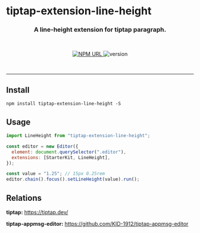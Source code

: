 # tiptap-extension-line-height

<h3 align="center">
    A line-height extension for tiptap paragraph.
</h3>

<br/>

<p align="center">
  <a href="https://www.npmjs.com/package/tiptap-extension-line-height">
    <img
     alt="NPM URL"
     src="https://img.shields.io/badge/npm-tiptapExtensionLineHeight?logo=npm">
  </a>
  <img
     alt="version"
     src="https://img.shields.io/badge/version-1.0.0-blue">
</p>

<br>

---

## Install

```shell
npm install tiptap-extension-line-height -S
```

## Usage

```js
import LineHeight from "tiptap-extension-line-height";

const editor = new Editor({
  element: document.querySelector(".editor"),
  extensions: [StarterKit, LineHeight],
});

const value = "1.25"; // 15px 0.25rem
editor.chain().focus().setLineHeight(value).run();
```

## Relations

**tiptap:** https://tiptap.dev/

**tiptap-appmsg-editor:** https://github.com/KID-1912/tiptap-appmsg-editor
